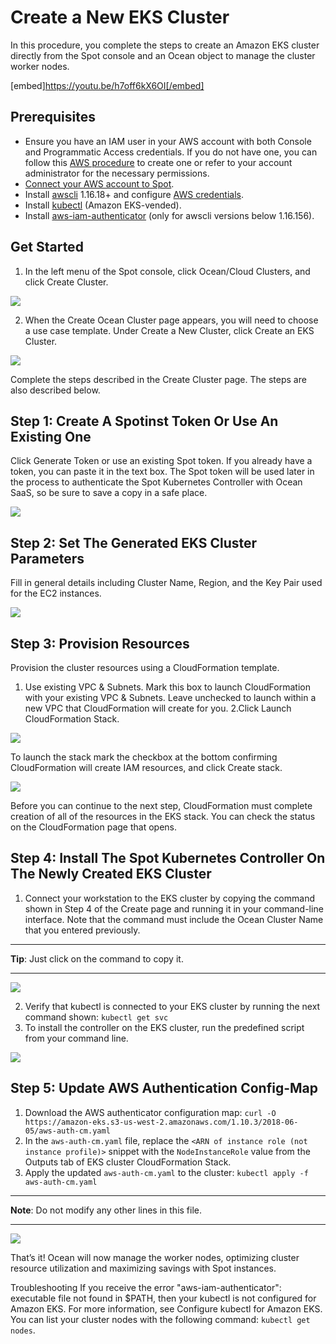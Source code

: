 # Create a New EKS Cluster

In this procedure, you complete the steps to create an Amazon EKS cluster directly from the Spot console and an Ocean object to manage the cluster worker nodes.

[embed]https://youtu.be/h7off6kX6OI[/embed]

## Prerequisites
* Ensure you have an IAM user in your AWS account with both Console and Programmatic Access credentials. If you do not have one,  you can follow this [AWS procedure](https://docs.aws.amazon.com/IAM/latest/UserGuide/id_users_create.html) to create one or refer to your account administrator for the necessary permissions.
* [Connect your AWS account to Spot]((connect-your-cloud-provider/aws-account.md)).
* Install [awscli](https://docs.aws.amazon.com/cli/latest/userguide/installing.html) 1.16.18+ and configure [AWS credentials](https://docs.aws.amazon.com/cli/latest/userguide/cli-configure-quickstart.html#cli-configure-quickstart-config).
* Install [kubectl](https://docs.aws.amazon.com/eks/latest/userguide/install-kubectl.html) (Amazon EKS-vended).
* Install [aws-iam-authenticator](https://docs.aws.amazon.com/eks/latest/userguide/install-aws-iam-authenticator.html) (only for awscli versions below 1.16.156).

## Get Started
1. In the left menu of the Spot console, click Ocean/Cloud Clusters, and click Create Cluster.

<img src="/eks/_media/create-cluster.png" />

2. When the Create Ocean Cluster page appears, you will need to choose a use case template. Under Create a New Cluster, click Create an EKS Cluster.

<img src="/eks/_media/create-new-eks.png" />

Complete the steps described in the Create Cluster page. The steps are also described below.

## Step 1: Create A Spotinst Token Or Use An Existing One
Click Generate Token or use an existing Spot token. If you already have a token, you can paste it in the text box. The Spot token will be used later in the process to authenticate the Spot Kubernetes Controller with Ocean SaaS, so be sure to save a copy in a safe place.

<img src="/eks/_media/new-eks-step1.png" />

## Step 2: Set The Generated EKS Cluster Parameters
Fill in general details including Cluster Name, Region, and the Key Pair used for the EC2 instances.

<img src="/eks/_media/new-eks-step2.png" />

## Step 3: Provision Resources
Provision the cluster resources using a CloudFormation template.

1. Use existing VPC & Subnets. Mark this box to launch CloudFormation with your existing VPC & Subnets. Leave unchecked to launch within a new VPC that CloudFormation will create for you.
2.Click Launch CloudFormation Stack.

<img src="/eks/_media/new-eks-step3.png" />

To launch the stack mark the checkbox at the bottom confirming CloudFormation will create IAM resources, and click Create stack.

<img src="/eks/_media/new-eks-step3-a.png" />

Before you can continue to the next step, CloudFormation must complete creation of all of the resources in the EKS stack. You can check the status on the CloudFormation page that opens.

## Step 4: Install The Spot Kubernetes Controller On The Newly Created EKS Cluster
1. Connect your workstation to the EKS cluster by copying the command shown in Step 4 of the Create page and running it in your command-line interface. Note that the command must include the Ocean Cluster Name that you entered previously.
---
**Tip**: Just click on the command to copy it.

---

<img src="/eks/_media/new-eks-step4.png" />

2. Verify that kubectl is connected to your EKS cluster by running the next command shown:
   `kubectl get svc`
3. To install the controller on the EKS cluster, run the predefined script from your command line.

<img src="/eks/_media/new-eks-step4-a.png" />

## Step 5: Update AWS Authentication Config-Map
1. Download the AWS authenticator configuration map:
   `curl -O https://amazon-eks.s3-us-west-2.amazonaws.com/1.10.3/2018-06-05/aws-auth-cm.yaml`
2. In the `aws-auth-cm.yaml` file, replace the ``<ARN of instance role (not instance profile)>`` snippet with the `NodeInstanceRole` value from the Outputs tab of EKS cluster CloudFormation Stack.
3. Apply the updated `aws-auth-cm.yaml` to the cluster:
   `kubectl apply -f aws-auth-cm.yaml`
---
**Note**: Do not modify any other lines in this file.

---

<img src="/eks/_media/new-eks-step5.png" />

That’s it! Ocean will now manage the worker nodes, optimizing cluster resource utilization and maximizing savings with Spot instances.

Troubleshooting
If you receive the error "aws-iam-authenticator": executable file not found in $PATH, then your kubectl is not configured for Amazon EKS. For more information, see Configure kubectl for Amazon EKS.
You can list your cluster nodes with the following command:
`kubectl get nodes`.

